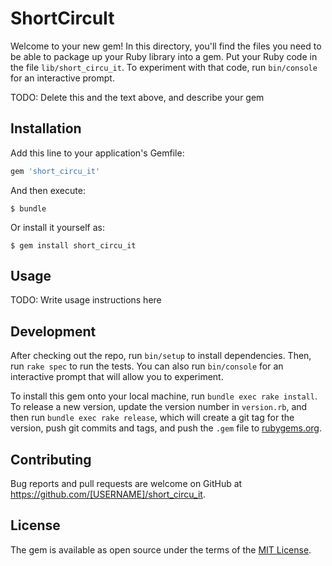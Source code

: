 # ShortCircuIt

Welcome to your new gem! In this directory, you'll find the files you need to be able to package up your Ruby library into a gem. Put your Ruby code in the file `lib/short_circu_it`. To experiment with that code, run `bin/console` for an interactive prompt.

TODO: Delete this and the text above, and describe your gem

## Installation

Add this line to your application's Gemfile:

```ruby
gem 'short_circu_it'
```

And then execute:

    $ bundle

Or install it yourself as:

    $ gem install short_circu_it

## Usage

TODO: Write usage instructions here

## Development

After checking out the repo, run `bin/setup` to install dependencies. Then, run `rake spec` to run the tests. You can also run `bin/console` for an interactive prompt that will allow you to experiment.

To install this gem onto your local machine, run `bundle exec rake install`. To release a new version, update the version number in `version.rb`, and then run `bundle exec rake release`, which will create a git tag for the version, push git commits and tags, and push the `.gem` file to [rubygems.org](https://rubygems.org).

## Contributing

Bug reports and pull requests are welcome on GitHub at https://github.com/[USERNAME]/short_circu_it.

## License

The gem is available as open source under the terms of the [MIT License](https://opensource.org/licenses/MIT).
